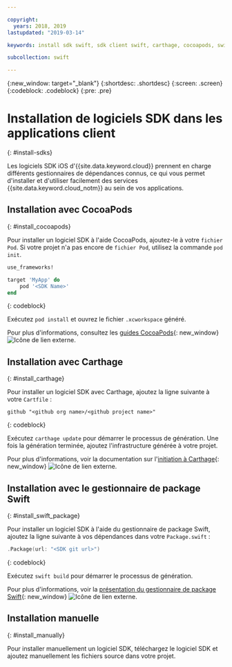 ```yaml
---

copyright:
  years: 2018, 2019
lastupdated: "2019-03-14"

keywords: install sdk swift, sdk client swift, carthage, cocoapods, swift package manager, ios sdk

subcollection: swift

---
```


{:new_window: target="_blank"}
{:shortdesc: .shortdesc}
{:screen: .screen}
{:codeblock: .codeblock}
{:pre: .pre}

# Installation de logiciels SDK dans les applications client
{: #install-sdks}

Les logiciels SDK iOS d'{{site.data.keyword.cloud}} prennent en charge différents gestionnaires de dépendances connus, ce qui vous permet d'installer et d'utiliser facilement des services {{site.data.keyword.cloud_notm}} au sein de vos applications.

## Installation avec CocoaPods
{: #install_cocoapods}

Pour installer un logiciel SDK à l'aide CocoaPods, ajoutez-le à votre `fichier Pod`. Si votre projet n'a pas encore de `fichier Pod`, utilisez la commande `pod init`.
```ruby
use_frameworks!

target 'MyApp' do
    pod '<SDK Name>'
end
```
{: codeblock}

Exécutez `pod install` et ouvrez le fichier `.xcworkspace` généré.

Pour plus d'informations, consultez les [guides CocoaPods](https://guides.cocoapods.org/using/index.html){: new_window} ![Icône de lien externe](../../icons/launch-glyph.svg "Icône de lien externe").

## Installation avec Carthage
{: #install_carthage}

Pour installer un logiciel SDK avec Carthage, ajoutez la ligne suivante à votre `Cartfile` :
```
github "<github org name>/<github project name>"
```
{: codeblock}

Exécutez `carthage update` pour démarrer le processus de génération. Une fois la génération terminée, ajoutez l'infrastructure générée à votre projet. 

Pour plus d'informations, voir la documentation sur l'[initiation à Carthage](https://github.com/Carthage/Carthage#getting-started){: new_window} ![Icône de lien externe](../../icons/launch-glyph.svg "Icône de lien externe").

## Installation avec le gestionnaire de package Swift
{: #install_swift_package}

Pour installer un logiciel SDK à l'aide du gestionnaire de package Swift, ajoutez la ligne suivante à vos dépendances dans votre `Package.swift` :
```swift
.Package(url: "<SDK git url>")
```
{: codeblock}

Exécutez `swift build` pour démarrer le processus de génération.

Pour plus d'informations, voir la [présentation du gestionnaire de package Swift](https://swift.org/package-manager/){: new_window} ![Icône de lien externe](../../icons/launch-glyph.svg "Icône de lien externe").

## Installation manuelle
{: #install_manually}

Pour installer manuellement un logiciel SDK, téléchargez le logiciel SDK et ajoutez manuellement les fichiers source dans votre projet.
